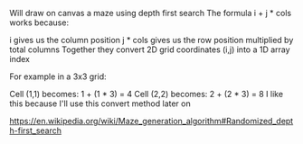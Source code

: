 Will draw on canvas a maze using depth first search
The formula i + j * cols works because:

i gives us the column position
j * cols gives us the row position multiplied by total columns
Together they convert 2D grid coordinates (i,j) into a 1D array index

For example in a 3x3 grid:

Cell (1,1) becomes: 1 + (1 * 3) = 4
Cell (2,2) becomes: 2 + (2 * 3) = 8
I like this because I'll use this convert method later on

https://en.wikipedia.org/wiki/Maze_generation_algorithm#Randomized_depth-first_search